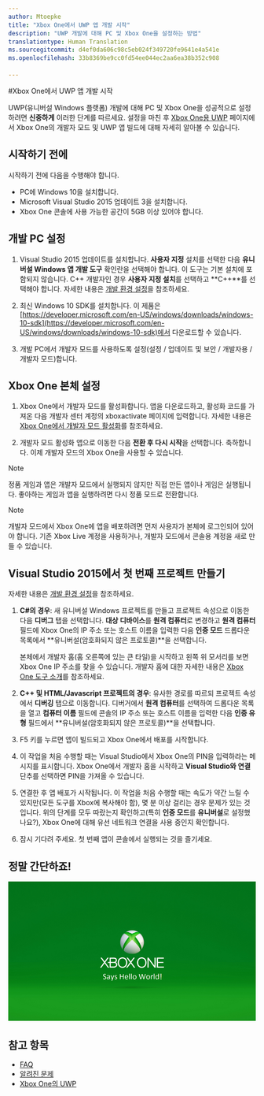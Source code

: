 ```yaml
---
author: Mtoepke
title: "Xbox One에서 UWP 앱 개발 시작"
description: "UWP 개발에 대해 PC 및 Xbox One을 설정하는 방법"
translationtype: Human Translation
ms.sourcegitcommit: d4ef0da606c98c5eb024f349720fe9641e4a541e
ms.openlocfilehash: 33b8369be9cc0fd54ee044ec2aa6ea38b352c908

---
```


#Xbox One에서 UWP 앱 개발 시작

UWP(유니버설 Windows 플랫폼) 개발에 대해 PC 및 Xbox One을 성공적으로 설정하려면 **신중하게** 이러한 단계를 따르세요. 설정을 마친 후 [Xbox One용 UWP](index.md) 페이지에서 Xbox One의 개발자 모드 및 UWP 앱 빌드에 대해 자세히 알아볼 수 있습니다. 

## 시작하기 전에
시작하기 전에 다음을 수행해야 합니다.
-   PC에 Windows 10을 설치합니다.
-   Microsoft Visual Studio 2015 업데이트 3을 설치합니다.
- Xbox One 콘솔에 사용 가능한 공간이 5GB 이상 있어야 합니다.

## 개발 PC 설정
1.  Visual Studio 2015 업데이트를 설치합니다. **사용자 지정** 설치를 선택한 다음 **유니버설 Windows 앱 개발 도구** 확인란을 선택해야 합니다. 이 도구는 기본 설치에 포함되지 않습니다. C++ 개발자인 경우 **사용자 지정 설치**를 선택하고 **C++**를 선택해야 합니다. 자세한 내용은 [개발 환경 설정](development-environment-setup.md)을 참조하세요. 

2.  최신 Windows 10 SDK를 설치합니다. 이 제품은 [https://developer.microsoft.com/en-US/windows/downloads/windows-10-sdk](https://developer.microsoft.com/en-US/windows/downloads/windows-10-sdk)에서 다운로드할 수 있습니다.

3.  개발 PC에서 개발자 모드를 사용하도록 설정(설정 / 업데이트 및 보안 / 개발자용 / 개발자 모드)합니다.

## Xbox One 본체 설정
1.  Xbox One에서 개발자 모드를 활성화합니다. 앱을 다운로드하고, 활성화 코드를 가져온 다음 개발자 센터 계정의 xboxactivate 페이지에 입력합니다. 자세한 내용은 [Xbox One에서 개발자 모드 활성화](devkit-activation.md)를 참조하세요. 

2.  개발자 모드 활성화 앱으로 이동한 다음 **전환 후 다시 시작**을 선택합니다. 축하합니다. 이제 개발자 모드의 Xbox One을 사용할 수 있습니다.
  
  > [!NOTE]
  > 정품 게임과 앱은 개발자 모드에서 실행되지 않지만 직접 만든 앱이나 게임은 실행됩니다. 좋아하는 게임과 앱을 실행하려면 다시 정품 모드로 전환합니다.
    
  > [!NOTE]
  > 개발자 모드에서 Xbox One에 앱을 배포하려면 먼저 사용자가 본체에 로그인되어 있어야 합니다. 기존 Xbox Live 계정을 사용하거나, 개발자 모드에서 콘솔용 계정을 새로 만들 수 있습니다. 

## Visual Studio 2015에서 첫 번째 프로젝트 만들기

자세한 내용은 [개발 환경 설정](development-environment-setup.md)을 참조하세요.

1.  **C#의 경우**: 새 유니버설 Windows 프로젝트를 만들고 프로젝트 속성으로 이동한 다음 **디버그** 탭을 선택합니다. **대상 디바이스**를 **원격 컴퓨터**로 변경하고 **원격 컴퓨터** 필드에 Xbox One의 IP 주소 또는 호스트 이름을 입력한 다음 **인증 모드** 드롭다운 목록에서 **유니버설(암호화되지 않은 프로토콜)**을 선택합니다.   

    본체에서 개발자 홈(홈 오른쪽에 있는 큰 타일)을 시작하고 왼쪽 위 모서리를 보면 Xbox One IP 주소를 찾을 수 있습니다. 개발자 홈에 대한 자세한 내용은 [Xbox One 도구 소개](introduction-to-xbox-tools.md)를 참조하세요.  

2.  **C++ 및 HTML/Javascript 프로젝트의 경우**: 유사한 경로를 따르되 프로젝트 속성에서 **디버깅** 탭으로 이동합니다. 디버거에서 **원격 컴퓨터**를 선택하여 드롭다운 목록을 열고 **컴퓨터 이름** 필드에 콘솔의 IP 주소 또는 호스트 이름을 입력한 다음 **인증 유형** 필드에서 **유니버설(암호화되지 않은 프로토콜)**을 선택합니다.
   
3.  F5 키를 누르면 앱이 빌드되고 Xbox One에서 배포를 시작합니다.
  
4.  이 작업을 처음 수행할 때는 Visual Studio에서 Xbox One의 PIN을 입력하라는 메시지를 표시합니다. Xbox One에서 개발자 홈을 시작하고 **Visual Studio와 연결** 단추를 선택하면 PIN을 가져올 수 있습니다.
  
5.  연결한 후 앱 배포가 시작됩니다. 이 작업을 처음 수행할 때는 속도가 약간 느릴 수 있지만(모든 도구를 Xbox에 복사해야 함), 몇 분 이상 걸리는 경우 문제가 있는 것입니다. 위의 단계를 모두 따랐는지 확인하고(특히 **인증 모드**를 **유니버설**로 설정했나요?), Xbox One에 대해 유선 네트워크 연결을 사용 중인지 확인합니다.  

6. 잠시 기다려 주세요. 첫 번째 앱이 콘솔에서 실행되는 것을 즐기세요.  

## 정말 간단하죠!

![Hello World](images/getting-started-hello-world.png)

## 참고 항목  
- [FAQ](frequently-asked-questions.md)  
- [알려진 문제](known-issues.md)
- [Xbox One의 UWP](index.md) 



<!--HONumber=Aug16_HO4-->


